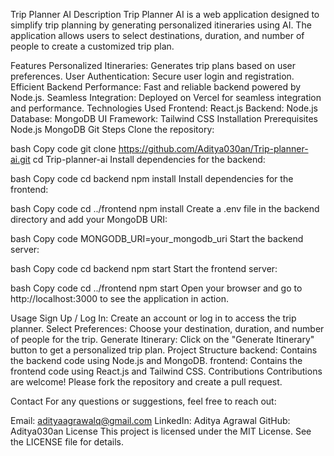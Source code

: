 Trip Planner AI
Description
Trip Planner AI is a web application designed to simplify trip planning by generating personalized itineraries using AI. The application allows users to select destinations, duration, and number of people to create a customized trip plan.

Features
Personalized Itineraries: Generates trip plans based on user preferences.
User Authentication: Secure user login and registration.
Efficient Backend Performance: Fast and reliable backend powered by Node.js.
Seamless Integration: Deployed on Vercel for seamless integration and performance.
Technologies Used
Frontend: React.js
Backend: Node.js
Database: MongoDB
UI Framework: Tailwind CSS
Installation
Prerequisites
Node.js
MongoDB
Git
Steps
Clone the repository:

bash
Copy code
git clone https://github.com/Aditya030an/Trip-planner-ai.git
cd Trip-planner-ai
Install dependencies for the backend:

bash
Copy code
cd backend
npm install
Install dependencies for the frontend:

bash
Copy code
cd ../frontend
npm install
Create a .env file in the backend directory and add your MongoDB URI:

bash
Copy code
MONGODB_URI=your_mongodb_uri
Start the backend server:

bash
Copy code
cd backend
npm start
Start the frontend server:

bash
Copy code
cd ../frontend
npm start
Open your browser and go to http://localhost:3000 to see the application in action.

Usage
Sign Up / Log In: Create an account or log in to access the trip planner.
Select Preferences: Choose your destination, duration, and number of people for the trip.
Generate Itinerary: Click on the "Generate Itinerary" button to get a personalized trip plan.
Project Structure
backend: Contains the backend code using Node.js and MongoDB.
frontend: Contains the frontend code using React.js and Tailwind CSS.
Contributions
Contributions are welcome! Please fork the repository and create a pull request.

Contact
For any questions or suggestions, feel free to reach out:

Email: adityaagrawalq@gmail.com
LinkedIn: Aditya Agrawal
GitHub: Aditya030an
License
This project is licensed under the MIT License. See the LICENSE file for details.
